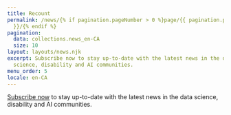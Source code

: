 ```yaml
---
title: Recount
permalink: /news/{% if pagination.pageNumber > 0 %}page/{{ pagination.pageNumber
  }}/{% endif %}
pagination:
  data: collections.news_en-CA
  size: 10
layout: layouts/news.njk
excerpt: Subscribe now to stay up-to-date with the latest news in the data
  science, disability and AI communities.
menu_order: 5
locale: en-CA
---
```

[Subscribe now](https://ocadu.us6.list-manage.com/subscribe?u=df09b45913649b12f2a2aef66&id=97ef2e9d6a) to stay up-to-date with the latest news in the data science, disability and AI communities.
